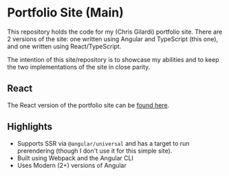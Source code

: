 # Portfolio Site (Main)

This repository holds the code for my (Chris Gilardi) portfolio site. There are 2 versions of the site: one written using Angular and TypeScript (this one), and one written using React/TypeScript.

The intention of this site/repository is to showcase my abilities and to keep the two implementations of the site in close parity.

## React

The React version of the portfolio site can be [found here](/react).

## Highlights

- Supports SSR via `@angular/universal` and has a target to run prerendering (though I don't use it for this simple site).
- Built using Webpack and the Angular CLI
- Uses Modern (2+) versions of Angular